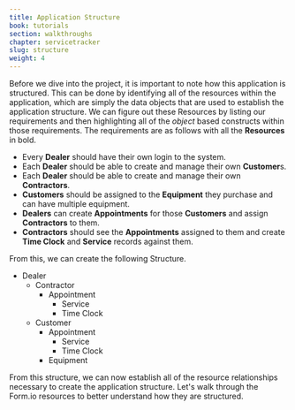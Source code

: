 ```yaml
---
title: Application Structure
book: tutorials
section: walkthroughs
chapter: servicetracker
slug: structure
weight: 4
---
```

Before we dive into the project, it is important to note how this application is structured. This can be done by identifying all of the resources within the application, which are simply the data objects that are used to establish the application structure. We can figure out these Resources by listing our requirements and then highlighting all of the *object* based constructs within those requirements. The requirements are as follows with all the **Resources** in bold.

 - Every **Dealer** should have their own login to the system.
 - Each **Dealer** should be able to create and manage their own **Customer**s.
 - Each **Dealer** should be able to create and manage their own **Contractors**.
 - **Customers** should be assigned to the **Equipment** they purchase and can have multiple equipment.
 - **Dealers** can create **Appointments** for those **Customers** and assign **Contractors** to them.
 - **Contractors** should see the **Appointments** assigned to them and create **Time Clock** and **Service** records against them.

From this, we can create the following Structure.

 - Dealer
   - Contractor
     - Appointment
       - Service
       - Time Clock
   - Customer
     - Appointment
       - Service
       - Time Clock
     - Equipment

From this structure, we can now establish all of the resource relationships necessary to create the application structure. Let's walk through the Form.io resources to better understand how they are structured.